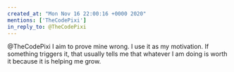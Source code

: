 ```yaml
---
created_at: "Mon Nov 16 22:00:16 +0000 2020"
mentions: ['TheCodePixi']
in_reply_to: @TheCodePixi
---
```


@TheCodePixi I aim to prove mine wrong. I use it as my motivation. If something triggers it, that usually tells me that whatever I am doing is worth it because it is helping me grow.